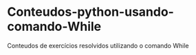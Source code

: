 # Conteudos-python-usando-comando-While
Conteudos de exercícios resolvidos utilizando o comando While
